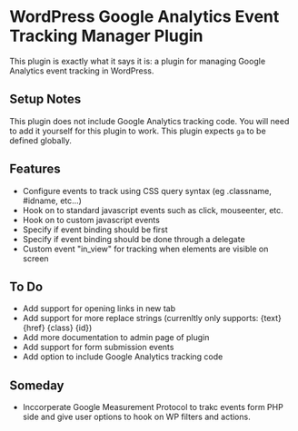 # WordPress Google Analytics Event Tracking Manager Plugin
This plugin is exactly what it says it is: a plugin for managing Google Analytics event tracking in WordPress.

## Setup Notes

This plugin does not include Google Analytics tracking code. You will need to add it yourself for this plugin to work. This plugin expects `ga` to be defined globally.

## Features

* Configure events to track using CSS query syntax (eg .classname, #idname, etc...)
* Hook on to standard javascript events such as click, mouseenter, etc.
* Hook on to custom javascript events
* Specify if event binding should be first
* Specify if event binding should be done through a delegate
* Custom event "in_view" for tracking when elements are visible on screen

## To Do

* Add support for opening links in new tab
* Add support for more replace strings (currenltly only supports: {text} {href} {class} {id})
* Add more documentation to admin page of plugin
* Add support for form submission events
* Add option to include Google Analytics tracking code

## Someday

* Inccorperate Google Measurement Protocol to trakc events form PHP side and give user options to hook on WP filters and actions.